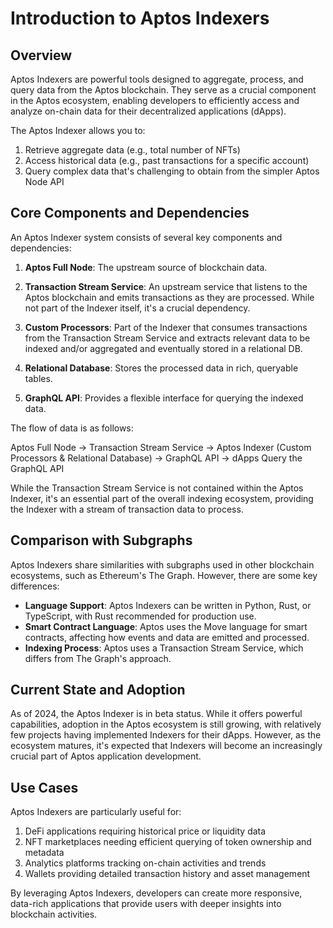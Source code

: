 # Introduction to Aptos Indexers

## Overview

Aptos Indexers are powerful tools designed to aggregate, process, and query data from the Aptos blockchain. They serve as a crucial component in the Aptos ecosystem, enabling developers to efficiently access and analyze on-chain data for their decentralized applications (dApps).

The Aptos Indexer allows you to:
1. Retrieve aggregate data (e.g., total number of NFTs)
2. Access historical data (e.g., past transactions for a specific account)
3. Query complex data that's challenging to obtain from the simpler Aptos Node API

## Core Components and Dependencies

An Aptos Indexer system consists of several key components and dependencies:

1. **Aptos Full Node**: The upstream source of blockchain data.

2. **Transaction Stream Service**: An upstream service that listens to the Aptos blockchain and emits transactions as they are processed. While not part of the Indexer itself, it's a crucial dependency.

3. **Custom Processors**: Part of the Indexer that consumes transactions from the Transaction Stream Service and extracts relevant data to be indexed and/or aggregated and eventually stored in a relational DB.

4. **Relational Database**: Stores the processed data in rich, queryable tables.

5. **GraphQL API**: Provides a flexible interface for querying the indexed data.

The flow of data is as follows:

Aptos Full Node -> Transaction Stream Service -> Aptos Indexer (Custom Processors & Relational Database) -> GraphQL API -> dApps Query the GraphQL API

While the Transaction Stream Service is not contained within the Aptos Indexer, it's an essential part of the overall indexing ecosystem, providing the Indexer with a stream of transaction data to process.

## Comparison with Subgraphs

Aptos Indexers share similarities with subgraphs used in other blockchain ecosystems, such as Ethereum's The Graph. However, there are some key differences:

- **Language Support**: Aptos Indexers can be written in Python, Rust, or TypeScript, with Rust recommended for production use.
- **Smart Contract Language**: Aptos uses the Move language for smart contracts, affecting how events and data are emitted and processed.
- **Indexing Process**: Aptos uses a Transaction Stream Service, which differs from The Graph's approach.

## Current State and Adoption

As of 2024, the Aptos Indexer is in beta status. While it offers powerful capabilities, adoption in the Aptos ecosystem is still growing, with relatively few projects having implemented Indexers for their dApps. However, as the ecosystem matures, it's expected that Indexers will become an increasingly crucial part of Aptos application development.

## Use Cases

Aptos Indexers are particularly useful for:

1. DeFi applications requiring historical price or liquidity data
2. NFT marketplaces needing efficient querying of token ownership and metadata
3. Analytics platforms tracking on-chain activities and trends
4. Wallets providing detailed transaction history and asset management

By leveraging Aptos Indexers, developers can create more responsive, data-rich applications that provide users with deeper insights into blockchain activities.